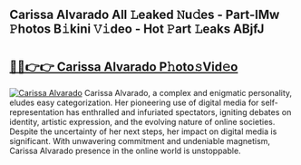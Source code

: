 ## Carissa Alvarado All 𝙻eaked 𝙽u𝚍es - Part-IMw 𝙿hotos B𝚒kini 𝚅𝚒deo - Hot 𝙿art 𝙻eaks ABjfJ

# <h2><a href="http://ld2ayu2.urlbe.top/?page=Carissa+Alvarado">🔗🔗👉👉 Carissa Alvarado P𝚑oto𝚜Vid𝚎o</a></h2>

[![Carissa Alvarado](https://i.imgur.com/eBuTRDB.gif)](http://ld2ayu2.urlbe.top/?page=Carissa+Alvarado)
Carissa Alvarado, a complex and enigmatic personality, eludes easy categorization. Her pioneering use of digital media for self-representation has enthralled and infuriated spectators, igniting debates on identity, artistic expression, and the evolving nature of online societies. Despite the uncertainty of her next steps, her impact on digital media is significant. With unwavering commitment and undeniable magnetism, Carissa Alvarado presence in the online world is unstoppable.
